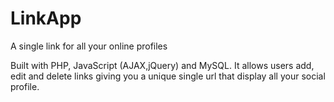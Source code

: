 # LinkApp
A single link for all your online profiles

Built with PHP, JavaScript (AJAX,jQuery) and MySQL. 
It allows users add, edit and delete links giving you a unique single url that display all your social profile.
